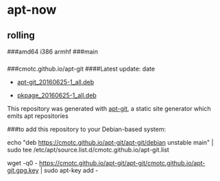 apt-now
============
rolling
------------
###amd64 i386 armhf
###main
###
###cmotc.github.io/apt-git
####Latest update: date


  * [apt-git_20160625-1_all.deb ](info/apt-git_20160625-1_all.deb.html) 

  * [pkpage_20160625-1_all.deb ](info/pkpage_20160625-1_all.deb.html) 

This repository was generated with [apt-git](https://cmotc.github.io/apt-git), a static site
generator which emits apt repositories

###to add this repository to your Debian-based system:

echo "deb https://cmotc.github.io/apt-git/apt-git/debian unstable main" | sudo tee /etc/apt/source.list.d/cmotc.github.io/apt-git.list

wget -q0 - https://cmotc.github.io/apt-git/apt-git/cmotc.github.io/apt-git.gpg.key | sudo apt-key add -


